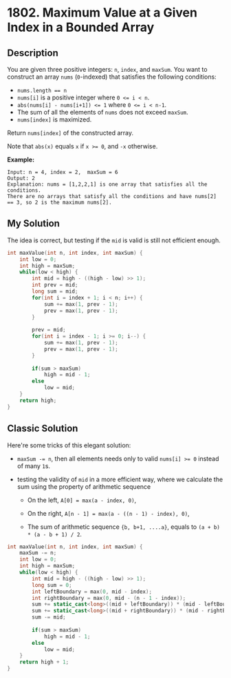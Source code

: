 # 1802. Maximum Value at a Given Index in a Bounded Array

## Description
You are given three positive integers: `n`, `index`, and `maxSum`. You want to construct an array `nums` (`0`-indexed) that satisfies the following conditions:

- `nums.length == n`
- `nums[i]` is a positive integer where `0 <= i < n`.
- `abs(nums[i] - nums[i+1]) <= 1` where `0 <= i < n-1`.
- The sum of all the elements of `nums` does not exceed `maxSum`.
- `nums[index]` is maximized.

Return `nums[index]` of the constructed array.

Note that `abs(x)` equals `x` if `x >= 0`, and `-x` otherwise.

**Example:**
```
Input: n = 4, index = 2,  maxSum = 6
Output: 2
Explanation: nums = [1,2,2,1] is one array that satisfies all the conditions.
There are no arrays that satisfy all the conditions and have nums[2] == 3, so 2 is the maximum nums[2].
```

## My Solution
The idea is correct, but testing if the `mid` is valid is still not efficient enough.

```C++
int maxValue(int n, int index, int maxSum) {
    int low = 0;
    int high = maxSum;
    while(low < high) {
        int mid = high - ((high - low) >> 1);
        int prev = mid;
        long sum = mid;
        for(int i = index + 1; i < n; i++) {
            sum += max(1, prev - 1);
            prev = max(1, prev - 1);
        }
            
        prev = mid;
        for(int i = index - 1; i >= 0; i--) {
            sum += max(1, prev - 1);
            prev = max(1, prev - 1);
        }
        
        if(sum > maxSum)
            high = mid - 1;
        else
            low = mid;
    }
    return high;
}
```

## Classic Solution
Here're some tricks of this elegant solution:

- `maxSum -= n`, then all elements needs only to valid `nums[i] >= 0` instead of many `1`s.
- testing the validity of `mid` in a more efficient way, where we calculate the sum using the property of arithmetic sequence

    - On the left, `A[0] = max(a - index, 0)`,
    - On the right, `A[n - 1] = max(a - ((n - 1) - index), 0)`,

    - The sum of arithmetic sequence `{b, b+1, ....a}`,
equals to `(a + b) * (a - b + 1) / 2`.

```C++
int maxValue(int n, int index, int maxSum) {
    maxSum -= n;
    int low = 0;
    int high = maxSum;
    while(low < high) {
        int mid = high - ((high - low) >> 1);
        long sum = 0;
        int leftBoundary = max(0, mid - index);
        int rightBoundary = max(0, mid - (n - 1 - index));
        sum += static_cast<long>((mid + leftBoundary)) * (mid - leftBoundary + 1) / 2;
        sum += static_cast<long>((mid + rightBoundary)) * (mid - rightBoundary + 1) / 2;
        sum -= mid;
        
        if(sum > maxSum)
            high = mid - 1;
        else
            low = mid;
    }
    return high + 1;
}
```